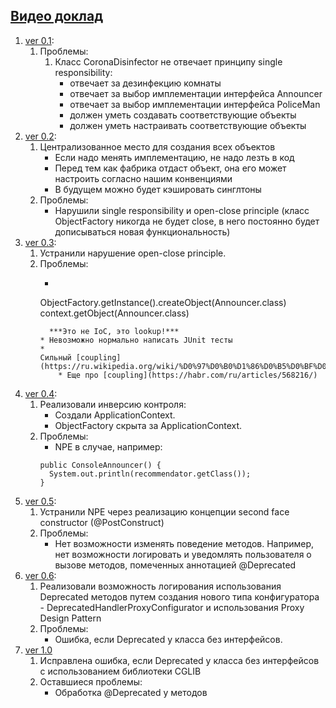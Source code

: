 ## [Видео доклад](https://www.youtube.com/watch?v=rd6wxPzXQvo)

1. [ver 0.1](https://github.com/Craevan/Education/tree/7a4a0ad8ab506398a58df86c407820c4379b01fc):
    1. Проблемы:
        1. Класс CoronaDisinfector не отвечает принципу single responsibility:
            * отвечает за дезинфекцию комнаты
            * отвечает за выбор имплементации интерфейса Announcer
            * отвечает за выбор имплементации интерфейса PoliceMan
            * должен уметь создавать соответствующие объекты
            * должен уметь настраивать соответствующие объекты
2. [ver 0.2](https://github.com/Craevan/Education/tree/a6827b2b47f23b4dec605460ba6e8398539fcbcd):
    1. Централизованное место для создания всех объектов
        * Если надо менять имплементацию, не надо лезть в код
        * Перед тем как фабрика отдаст объект, она его может настроить согласно нашим конвенциями
        * В будущем можно будет кэшировать синглтоны
    2. Проблемы:
        * Нарушили single responsibility и open-close principle (класс ObjectFactory никогда не будет close, в него
          постоянно будет дописываться новая функциональность)
3. [ver 0.3](https://github.com/Craevan/Education/tree/b5f49223b2776aa2644c15e8c8df67f438bd8a4b):
    1. Устранили нарушение open-close principle.
    2. Проблемы:
        * ```
       ObjectFactory.getInstance().createObject(Announcer.class)
       context.getObject(Announcer.class)
        ```
          ***Это не IoC, это lookup!***
        * Невозможно нормально написать JUnit тесты
        *
        Сильный [coupling](https://ru.wikipedia.org/wiki/%D0%97%D0%B0%D1%86%D0%B5%D0%BF%D0%BB%D0%B5%D0%BD%D0%B8%D0%B5_(%D0%BF%D1%80%D0%BE%D0%B3%D1%80%D0%B0%D0%BC%D0%BC%D0%B8%D1%80%D0%BE%D0%B2%D0%B0%D0%BD%D0%B8%D0%B5)#:~:text=%D0%97%D0%B0%D1%86%D0%B5%D0%BF%D0%BB%D0%B5%D0%BD%D0%B8%D0%B5%2C%20%D1%81%D1%86%D0%B5%D0%BF%D0%BB%D0%B5%D0%BD%D0%B8%D0%B5%2C%20%D1%81%D0%B2%D1%8F%D0%B7%D0%B0%D0%BD%D0%BD%D0%BE%D1%81%D1%82%D1%8C%2C%20%D1%81%D0%BE%D0%BF%D1%80%D1%8F%D0%B6%D0%B5%D0%BD%D0%B8%D0%B5,%D0%B2%D0%B7%D0%B0%D0%B8%D0%BC%D0%BE%D0%B7%D0%B0%D0%B2%D0%B8%D1%81%D0%B8%D0%BC%D1%8B%20%D1%80%D0%B0%D0%B7%D0%BD%D1%8B%D0%B5%20%D0%BF%D0%BE%D0%B4%D0%BF%D1%80%D0%BE%D0%B3%D1%80%D0%B0%D0%BC%D0%BC%D1%8B%20%D0%B8%D0%BB%D0%B8%20%D0%BC%D0%BE%D0%B4%D1%83%D0%BB%D0%B8.)
            * Еще про [coupling](https://habr.com/ru/articles/568216/)
4. [ver 0.4](https://github.com/Craevan/Education/tree/bcb6f928bfd47ae73e9285c4b6fd328e4f62a0ca):
    1. Реализовали инверсию контроля:
        * Создали ApplicationContext.
        * ObjectFactory скрыта за ApplicationContext.
    2. Проблемы:
        * NPE в случае, например:
       ```
       public ConsoleAnnouncer() {
         System.out.println(recommendator.getClass());
       }
       ```
5. [ver 0.5](https://github.com/Craevan/Education/tree/f4e4b1b6fbda7e590af7c0a5826aae1969329851):
    1. Устранили NPE через реализацию концепции second face constructor (@PostConstruct)
    2. Проблемы:
        * Нет возможности изменять поведение методов. Например, нет возможности логировать и уведомлять пользователя о
          вызове методов, помеченных аннотацией @Deprecated
6. [ver 0.6](https://github.com/Craevan/Education/tree/fadcd77d7f2bae230de54a5d8986d17d690ef6d4):
    1. Реализовали возможность логирования использования Deprecated методов путем создания нового типа конфигуратора -
       DeprecatedHandlerProxyConfigurator и использования Proxy Design Pattern
    2. Проблемы:
        * Ошибка, если Deprecated у класса без интерфейсов.
7. [ver 1.0](https://github.com/Craevan/Education/commit/45101a9e70eae36e5446f8306f8e26ef127f1610)
   1. Исправлена ошибка, если Deprecated у класса без интерфейсов с использованием библиотеки CGLIB
   2. Оставшиеся проблемы:
      * Обработка @Deprecated у методов
